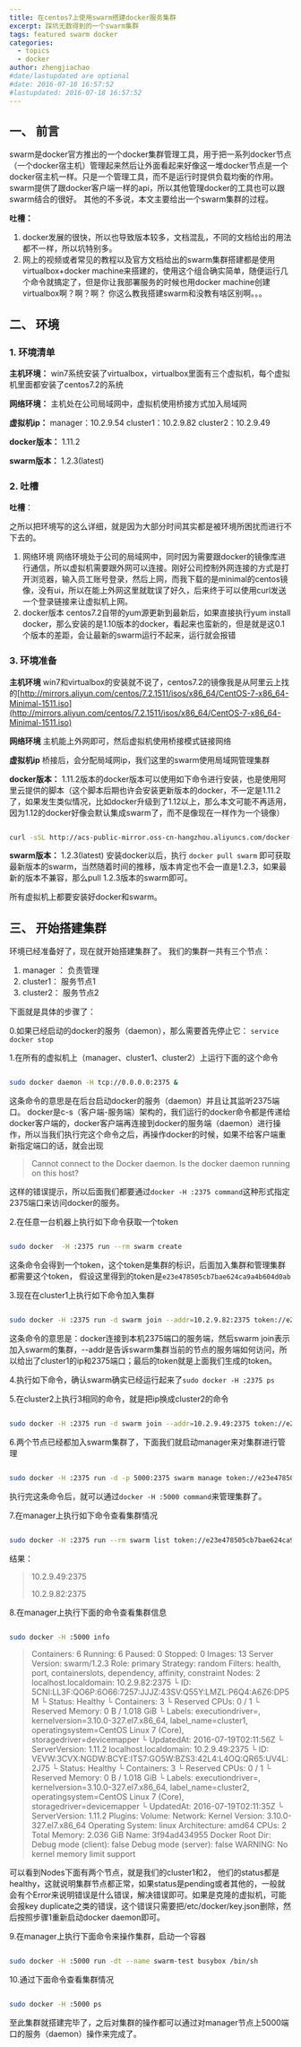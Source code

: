 ```yaml
---
title: 在centos7上使用swarm搭建docker服务集群
excerpt: 踩坑无数得到的一个swarm集群
tags: featured swarm docker
categories:
  - topics
  - docker
author: zhengjiachao
#date/lastupdated are optional
#date: 2016-07-18 16:57:52
#lastupdated: 2016-07-18 16:57:52
---
```


## 一、 前言 ##

swarm是docker官方推出的一个docker集群管理工具，用于把一系列docker节点（一个docker宿主机）管理起来然后让外面看起来好像这一堆docker节点是一个docker宿主机一样。只是一个管理工具，而不是运行时提供负载均衡的作用。
swarm提供了跟docker客户端一样的api，所以其他管理docker的工具也可以跟swarm结合的很好。
其他的不多说，本文主要给出一个swarm集群的过程。

**吐槽：**
1. docker发展的很快，所以也导致版本较多，文档混乱，不同的文档给出的用法都不一样，所以坑特别多。
2. 网上的视频或者常见的教程以及官方文档给出的swarm集群搭建都是使用virtualbox+docker machine来搭建的，使用这个组合确实简单，随便运行几个命令就搞定了，但是你让我部署服务的时候也用docker machine创建virtualbox啊？啊？啊？ 你这么教我搭建swarm和没教有啥区别啊。。。


## 二、 环境 ##

### 1. 环境清单 ###

**主机环境：**
win7系统安装了virtualbox，virtualbox里面有三个虚拟机，每个虚拟机里面都安装了centos7.2的系统

**网络环境：**
主机处在公司局域网中，虚拟机使用桥接方式加入局域网

**虚拟机ip：**
manager：10.2.9.54
cluster1：10.2.9.82
cluster2：10.2.9.49

**docker版本：**
1.11.2

**swarm版本：**
1.2.3(latest)

### 2. 吐槽 ###

**吐槽**：

之所以把环境写的这么详细，就是因为大部分时间其实都是被环境所困扰而进行不下去的。
1. 网络环境
   网络环境处于公司的局域网中，同时因为需要跟docker的镜像库进行通信，所以虚拟机需要跟外网可以连接。刚好公司控制外网连接的方式是打开浏览器，输入员工账号登录，然后上网，而我下载的是minimal的centos镜像，没有ui，所以在能上外网这里就耽误了好久，后来终于可以使用curl发送一个登录链接来让虚拟机上网。
2. docker版本
   centos7.2自带的yum源更新到最新后，如果直接执行yum install docker，那么安装的是1.10版本的docker，看起来也蛮新的，但是就是这0.1个版本的差距，会让最新的swarm运行不起来，运行就会报错


### 3. 环境准备 ###

**主机环境**
win7和virtualbox的安装就不说了，centos7.2的镜像我是从阿里云上找的[http://mirrors.aliyun.com/centos/7.2.1511/isos/x86_64/CentOS-7-x86_64-Minimal-1511.iso](http://mirrors.aliyun.com/centos/7.2.1511/isos/x86_64/CentOS-7-x86_64-Minimal-1511.iso)

**网络环境**
主机能上外网即可，然后虚拟机使用桥接模式链接网络

**虚拟机ip**
桥接后，会分配局域网ip，我们这里的swarm使用局域网管理集群

**docker版本：**
1.11.2版本的docker版本可以使用如下命令进行安装，也是使用阿里云提供的脚本（这个脚本后期也许会安装更新版本的docker，不一定是1.11.2了，如果发生类似情况，比如docker升级到了1.12以上，那么本文可能不再适用，因为1.12的docker好像会默认集成swarm了，而不是像现在一样作为一个镜像）

```bash

curl -sSL http://acs-public-mirror.oss-cn-hangzhou.aliyuncs.com/docker-engine/internet | sh -

```

**swarm版本：**
1.2.3(latest)
安装docker以后，执行 `docker pull swarm` 即可获取最新版本的swarm，当然随着时间的推移，版本肯定也不会一直是1.2.3，如果最新的版本不兼容，那么pull 1.2.3版本的swarm即可。

所有虚拟机上都要安装好docker和swarm。

## 三、 开始搭建集群 ##

环境已经准备好了，现在就开始搭建集群了。
我们的集群一共有三个节点：
1. manager ： 负责管理
2. cluster1： 服务节点1
3. cluster2： 服务节点2

下面就是具体的步骤了：

0.如果已经启动的docker的服务（daemon），那么需要首先停止它： `service docker stop`

1.在所有的虚拟机上（manager、cluster1、cluster2）上运行下面的这个命令

```bash

sudo docker daemon -H tcp://0.0.0.0:2375 &

```

这条命令的意思是在后台启动docker的服务（daemon）并且让其监听2375端口。
docker是c-s（客户端-服务端）架构的，我们运行的docker命令都是传递给docker客户端的，docker客户端再连接到docker的服务端（daemon）进行操作，所以当我们执行完这个命令之后，再操作docker的时候，如果不给客户端重新指定端口的话，就会出现

> Cannot connect to the Docker daemon. Is the docker daemon running on this host?

这样的错误提示，所以后面我们都要通过`docker -H :2375 command`这种形式指定2375端口来访问docker的服务。

2.在任意一台机器上执行如下命令获取一个token

```bash

sudo docker  -H :2375 run --rm swarm create

```

这条命令会得到一个token，这个token是集群的标识，后面加入集群和管理集群都需要这个token， 假设这里得到的token是`e23e478505cb7bae624ca9a4b604d0ab`

3.现在在cluster1上执行如下命令加入集群

```bash

sudo docker -H :2375 run -d swarm join --addr=10.2.9.82:2375 token://e23e478505cb7bae624ca9a4b604d0ab

```

这条命令的意思是：docker连接到本机2375端口的服务端，然后swarm join表示加入swarm的集群，--addr是告诉swarm集群当前的节点的服务端如何访问，所以给出了cluster1的ip和2375端口；最后的token就是上面我们生成的token。

4.执行如下命令，确认swarm确实已经运行起来了`sudo docker -H :2375 ps`

5.在cluster2上执行3相同的命令，就是把ip换成cluster2的命令

```bash

sudo docker -H :2375 run -d swarm join --addr=10.2.9.49:2375 token://e23e478505cb7bae624ca9a4b604d0ab

```

6.两个节点已经都加入swarm集群了，下面我们就启动manager来对集群进行管理

```bash

sudo docker -H :2375 run -d -p 5000:2375 swarm manage token://e23e478505cb7bae624ca9a4b604d0ab

```
执行完这条命令后，就可以通过`docker -H :5000 command`来管理集群了。

7.在manager上执行如下命令查看集群情况

```bash

sudo docker -H :2375 run --rm swarm list token://e23e478505cb7bae624ca9a4b604d0ab

```

结果：

> 10.2.9.49:2375
> 
> 10.2.9.82:2375

8.在manager上执行下面的命令查看集群信息

```bash

sudo docker -H :5000 info

```

> Containers: 6
 Running: 6
 Paused: 0
 Stopped: 0
Images: 13
Server Version: swarm/1.2.3
Role: primary
Strategy: random
Filters: health, port, containerslots, dependency, affinity, constraint
Nodes: 2
 localhost.localdomain: 10.2.9.82:2375
  └ ID: 5CNI:LL3F:QO6P:6O66:7257:JJJZ:43SV:Q55Y:LMZL:P6Q4:A6Z6:DP5M
  └ Status: Healthy
  └ Containers: 3
  └ Reserved CPUs: 0 / 1
  └ Reserved Memory: 0 B / 1.018 GiB
  └ Labels: executiondriver=, kernelversion=3.10.0-327.el7.x86_64, label_name=cluster1, operatingsystem=CentOS Linux 7 (Core), storagedriver=devicemapper
  └ UpdatedAt: 2016-07-19T02:11:56Z
  └ ServerVersion: 1.11.2
 localhost.localdomain: 10.2.9.49:2375
  └ ID: VEVW:3CVX:NGDW:BCYE:ITS7:GO5W:BZS3:42L4:L4OQ:QR65:UV4L:2J75
  └ Status: Healthy
  └ Containers: 3
  └ Reserved CPUs: 0 / 1
  └ Reserved Memory: 0 B / 1.018 GiB
  └ Labels: executiondriver=, kernelversion=3.10.0-327.el7.x86_64, label_name=cluster2, operatingsystem=CentOS Linux 7 (Core), storagedriver=devicemapper
  └ UpdatedAt: 2016-07-19T02:11:35Z
  └ ServerVersion: 1.11.2
Plugins: 
 Volume: 
 Network: 
Kernel Version: 3.10.0-327.el7.x86_64
Operating System: linux
Architecture: amd64
CPUs: 2
Total Memory: 2.036 GiB
Name: 3f94ad434955
Docker Root Dir: 
Debug mode (client): false
Debug mode (server): false
WARNING: No kernel memory limit support
> 

可以看到Nodes下面有两个节点，就是我们的cluster1和2， 他们的status都是healthy，这就说明集群节点都正常，如果status是pending或者其他的，一般就会有个Error来说明错误是什么错误，解决错误即可。如果是克隆的虚拟机，可能会报key duplicate之类的错误，这个错误只需要把/etc/docker/key.json删除，然后按照步骤1重新启动docker daemon即可。

9.在manager上执行下面命令来操作集群，启动一个容器

```bash

sudo docker -H :5000 run -dt --name swarm-test busybox /bin/sh

```

10.通过下面命令查看集群情况

```bash

sudo docker -H :5000 ps

```

至此集群就搭建完毕了，之后对集群的操作都可以通过对manager节点上5000端口的服务（daemon）操作来完成了。


